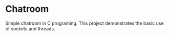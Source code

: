 # Chatroom
Simple chatroom in C programing. This project demonstrates the basic use of sockets and threads.
